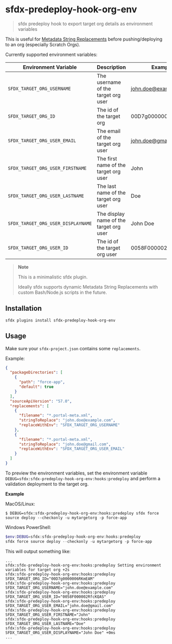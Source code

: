 # sfdx-predeploy-hook-org-env

> sfdx predeploy hook to export target org details as environment variables

This is useful for [Metadata String Replacements](https://developer.salesforce.com/docs/atlas.en-us.sfdx_dev.meta/sfdx_dev/sfdx_dev_ws_string_replace.htm) before pushing/deploying to an org (especially Scratch Orgs).

Currently supported environment variables:

| Environment Variable               | Description                             | Example              |
| ---------------------------------- | --------------------------------------- | -------------------- |
| `SFDX_TARGET_ORG_USERNAME`         | The username of the target org user     | john.doe@example.com |
| `SFDX_TARGET_ORG_ID`               | The id of the target org                | 00D7g0000006RKmEAM   |
| `SFDX_TARGET_ORG_USER_EMAIL`       | The email of the target org user        | john.doe@gmail.com   |
| `SFDX_TARGET_ORG_USER_FIRSTNAME`   | The first name of the target org user   | John                 |
| `SFDX_TARGET_ORG_USER_LASTNAME`    | The last name of the target org user    | Doe                  |
| `SFDX_TARGET_ORG_USER_DISPLAYNAME` | The display name of the target org user | John Doe             |
| `SFDX_TARGET_ORG_USER_ID`          | The id of the target org user           | 0058F000002RfcKQAS   |

> **Note**
>
> This is a minimalistic sfdx plugin.
>
> Ideally sfdx supports dynamic Metadata String Replacements with custom Bash/Node.js scripts in the future.

## Installation

```console
sfdx plugins install sfdx-predeploy-hook-org-env
```

## Usage

Make sure your `sfdx-project.json` contains some `replacements`.

Example:

```json
{
  "packageDirectories": [
    {
      "path": "force-app",
      "default": true
    }
  ],
  "sourceApiVersion": "57.0",
  "replacements": [
    {
      "filename": "*.portal-meta.xml",
      "stringToReplace": "john.doe@example.com",
      "replaceWithEnv": "SFDX_TARGET_ORG_USERNAME"
    },
    {
      "filename": "*.portal-meta.xml",
      "stringToReplace": "john.doe@gmail.com",
      "replaceWithEnv": "SFDX_TARGET_ORG_USER_EMAIL"
    }
  ]
}
```

To preview the environment variables,
set the environment variable `DEBUG=sfdx:sfdx-predeploy-hook-org-env:hooks:predeploy`
and perform a validation deployment to the target org.

**Example**

MacOS/Linux:

```console
$ DEBUG=sfdx:sfdx-predeploy-hook-org-env:hooks:predeploy sfdx force source deploy --checkonly -u mytargetorg -p force-app
```

Windows PowerShell:

```powershell
$env:DEBUG=sfdx:sfdx-predeploy-hook-org-env:hooks:predeploy
sfdx force source deploy --checkonly -u mytargetorg -p force-app
```

This will output something like:

```
...
sfdx:sfdx-predeploy-hook-org-env:hooks:predeploy Setting environment variables for target org +2s
sfdx:sfdx-predeploy-hook-org-env:hooks:predeploy SFDX_TARGET_ORG_ID="00D7g0000006RKmEAM"
sfdx:sfdx-predeploy-hook-org-env:hooks:predeploy SFDX_TARGET_ORG_USERNAME="john.doe@example.com"
sfdx:sfdx-predeploy-hook-org-env:hooks:predeploy SFDX_TARGET_ORG_USER_ID="0058F000002RfcKQAS"
sfdx:sfdx-predeploy-hook-org-env:hooks:predeploy SFDX_TARGET_ORG_USER_EMAIL="john.doe@gmail.com"
sfdx:sfdx-predeploy-hook-org-env:hooks:predeploy SFDX_TARGET_ORG_USER_FIRSTNAME="John"
sfdx:sfdx-predeploy-hook-org-env:hooks:predeploy SFDX_TARGET_ORG_USER_LASTNAME="Doe"
sfdx:sfdx-predeploy-hook-org-env:hooks:predeploy SFDX_TARGET_ORG_USER_DISPLAYNAME="John Doe" +0ms
...
```

